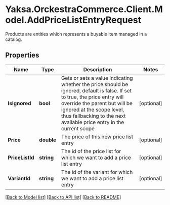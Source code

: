 # Yaksa.OrckestraCommerce.Client.Model.AddPriceListEntryRequest
Products are entities which represents a buyable item managed in a catalog.

## Properties

Name | Type | Description | Notes
------------ | ------------- | ------------- | -------------
**IsIgnored** | **bool** | Gets or sets a value indicating whether the price should be ignored, default is false. If set to true, the price entry will override the parent but will be ignored at the scope level, thus fallbacking to the next available price entry in the current scope | [optional] 
**Price** | **double** | The price of this new price list entry | [optional] 
**PriceListId** | **string** | The id of the price list for which we want to add a price list entry | [optional] 
**VariantId** | **string** | The id of the variant for which we want to add a price list entry | [optional] 

[[Back to Model list]](../README.md#documentation-for-models) [[Back to API list]](../README.md#documentation-for-api-endpoints) [[Back to README]](../README.md)

